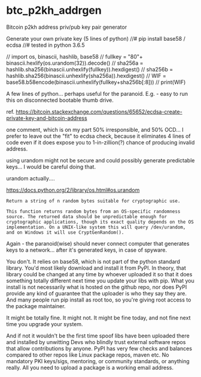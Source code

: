 # btc_p2kh_addrgen
Bitcoin p2kh address priv/pub key pair generator

Generate your own private key (5 lines of python)
//# pip install base58 / ecdsa
//# tested in python 3.6.5

  // import os, binascii, hashlib, base58
  // fullkey = "80"+ binascii.hexlify(os.urandom(32)).decode()
  // sha256a = hashlib.sha256(binascii.unhexlify(fullkey)).hexdigest()
  // sha256b = hashlib.sha256(binascii.unhexlify(sha256a)).hexdigest()
  // WIF = base58.b58encode(binascii.unhexlify(fullkey+sha256b[:8]))
  // print(WIF)

A few lines of python... perhaps useful for the paranoid.
E.g. - easy to run this on disconnected bootable thumb drive.

ref. https://bitcoin.stackexchange.com/questions/65652/ecdsa-create-private-key-and-bitcoin-address


one comment, which is on my part 50% irresponsible, and 50% OCD... I prefer to leave out the "fit" to ecdsa check, because it eliminates 4 lines of code even if it does expose you to 1-in-zillion(?) chance of producing invalid address.

using urandom might not be secure and could possibly generate predictable keys... I would be careful doing that.

urandom actually....

https://docs.python.org/2/library/os.html#os.urandom

    Return a string of n random bytes suitable for cryptographic use.

    This function returns random bytes from an OS-specific randomness source. The returned data should be unpredictable enough for cryptographic applications, though its exact quality depends on the OS implementation. On a UNIX-like system this will query /dev/urandom, and on Windows it will use CryptGenRandom().

Again - the paranoid(wise) should never connect computer that generates keys to a network... after it's generated keys, in case of spyware.

You don't. It relies on base58, which is not part of the python standard library. You'd most likely download and install it from PyPI. In theory, that library could be changed at any time by whoever uploaded it so that it does something totally different next time you update your libs with pip. What you install is not necessarily what is hosted on the github repo, nor does PyPI provide any kind of guarantee that the uploader is who they say they are. And many people run pip install as root too, so you're giving root access to the package maintainer.

It might be totally fine. It might not. It might be fine today, and not fine next time you upgrade your system.

And if not it wouldn't be the first time spoof libs have been uploaded there and installed by unwitting Devs who blindly trust external software repos that allow contributions by anyone. PyPI has very few checks and balances compared to other repos like Linux package repos, maven etc. No mandatory PKI keys/sigs, mentoring, or community standards, or anything really. All you need to upload a package is a working email address.
